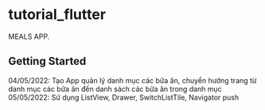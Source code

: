 # tutorial_flutter

MEALS APP.

## Getting Started

04/05/2022: Tạo App quản lý danh mục các bữa ăn, chuyển hướng trang từ danh mục các bữa ăn đến danh sách các bữa ăn trong danh mục
05/05/2022: Sử dụng ListView, Drawer, SwitchListTile, Navigator push
